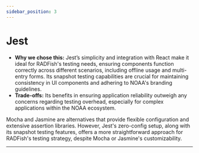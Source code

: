 ```yaml
---
sidebar_position: 3
---
```


# Jest

- **Why we chose this:** Jest’s simplicity and integration with React make it ideal for RADFish's testing needs, ensuring components function correctly across different scenarios, including offline usage and multi-entry forms. Its snapshot testing capabilities are crucial for maintaining consistency in UI components and adhering to NOAA's branding guidelines.
- **Trade-offs:** Its benefits in ensuring application reliability outweigh any concerns regarding testing overhead, especially for complex applications within the NOAA ecosystem.

Mocha and Jasmine are alternatives that provide flexible configuration and extensive assertion libraries. However, Jest's zero-config setup, along with its snapshot testing features, offers a more straightforward approach for RADFish's testing strategy, despite Mocha or Jasmine's customizability.

---
